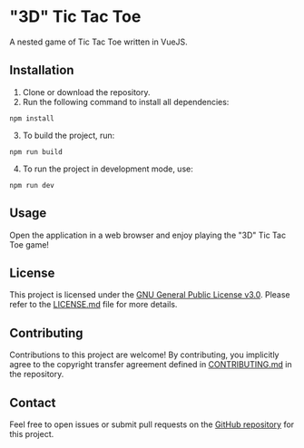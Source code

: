# "3D" Tic Tac Toe

A nested game of Tic Tac Toe written in VueJS.

## Installation

1. Clone or download the repository.
2. Run the following command to install all dependencies:
```shell
npm install
```
3. To build the project, run:
```shell
npm run build
```
4. To run the project in development mode, use:
```shell
npm run dev
```

## Usage

Open the application in a web browser and enjoy playing the "3D" Tic Tac Toe game!

## License

This project is licensed under the [GNU General Public License v3.0](LICENSE.md). Please refer to the [LICENSE.md](LICENSE.md) file for more details.

## Contributing

Contributions to this project are welcome! By contributing, you implicitly agree to the copyright transfer agreement defined in [CONTRIBUTING.md](CONTRIBUTING.md) in the repository.

## Contact

Feel free to open issues or submit pull requests on the [GitHub repository](https://github.com/thor-juhasz/3D-Tic-Tac-Toe) for this project.
